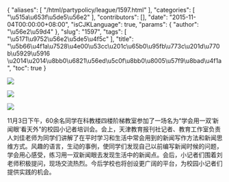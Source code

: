 {
    "aliases": [
        "/html/partypolicy/league/1597.html"
    ],
    "categories": [
        "\u515a\u653f\u5de5\u56e2"
    ],
    "contributors": [],
    "date": "2015-11-04T00:00:00+08:00",
    "isCJKLanguage": true,
    "params": {
        "author": "\u56e2\u59d4"
    },
    "slug": "1597",
    "tags": [
        "\u5171\u9752\u56e2\u5de5\u4f5c"
    ],
    "title": "\u5b66\u4f1a\u7528\u4e00\u53cc\u201c\u65b0\u95fb\u773c\u201d\u770b\u5929\u5916   \u2014\u2014\u8bb0\u6821\u56ed\u5c0f\u8bb0\u8005\u57f9\u8bad\u4f1a",
    "toc": true
}

  





![](https://cdn.tfls.online/mirror/full/20bf982db9ee4c59a0907105f1d466e2c66d75eb.jpg)




![](https://cdn.tfls.online/mirror/full/f75a99995106f2cdcf8ee7f5fcc4cc4973072d46.jpg)




![](https://cdn.tfls.online/mirror/full/236c15f3a1bb76b8169a1b8f4e14d5843114fed0.jpg)









11月3日下午，60余名同学在科教楼四楼阶梯教室参加了一场名为“学会用一双‘新闻眼’看天外”的校园小记者培训会。会上，天津教育报刊社记者、教育工作室负责人刘佳老师为同学们讲解了在平时学习和生活中常会用到的新闻写作方法和新闻思维方式。风趣的语言，生动的事例，使同学们发现自己以前编写新闻时候的问题，学会用心感受，练习用一双新闻眼去发现生活中的新闻点。会后，小记者们围着刘老师积极提问，现场交流热烈。今后学校也将创设更广阔的平台，为校园小记者们提供实践的机会。









  





  









